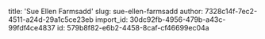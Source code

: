 title: 'Sue Ellen Farmsadd'
slug: sue-ellen-farmsadd
author: 7328c14f-7ec2-4511-a24d-29a1c5ce23eb
import_id: 30dc92fb-4956-479b-a43c-99fdf4ce4837
id: 579b8f82-e6b2-4458-8caf-cf46699ec04a
